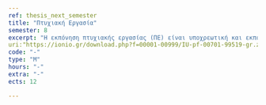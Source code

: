 ```yaml
---
ref: thesis_next_semester
title: "Πτυχιακή Εργασία"
semester: 8
excerpt: "Η εκπόνηση πτυχιακής εργασίας (ΠΕ) είναι υποχρεωτική και εκπονείται ατομικά σε δύο (2) ακαδημαϊκά εξάμηνα. Η ΠΕ αντιστοιχεί σε δώδεκα (12) διδακτικές μονάδες ECTS. Η ΠΕ είναι πρωτότυπη, δηλαδή ο σχεδιασμός και η υλοποίησή της αποτελούν προσωπική σύνθεση του συγγραφέα της. Σκοπός της ΠΕ είναι να αποδείξει τις ερευνητικές και μεθοδολογικές ικανότητες του φοιτητή, καθώς και την εξοικείωσή του με το γνωστικό αντικείμενο στο οποίο αυτή εντάσσεται. Το θέμα της ΠΕ αναφέρεται σε ένα από τα γνωστικά αντικείμενα (υποχρεωτικά ή επιλογής) του εκάστοτε ισχύοντος προπτυχιακού προγράμματος σπουδών του Τμήματος. Η έκταση της ΠΕ είναι κατ’ ελάχιστο 70 σελίδες. Η διαπραγμάτευση του θέματος (πρόλογος, εισαγωγή, κύριο σώμα, συμπεράσματα) ανέρχεται τουλάχιστον σε 50 σελίδες, ενώ οι υπόλοιπες 20 σελίδες καλύπτουν τη βιβλιογραφία, τα περιεχόμενα και ενδεχομένως το παράρτημα και τα ευρετήρια."
uri:"https://ionio.gr/download.php?f=00001-00999/IU-pf-00701-99519-gr.zip"
code: "-"
type: "M"
hours: "-"
extra: "-"
ects: 12

---
```

